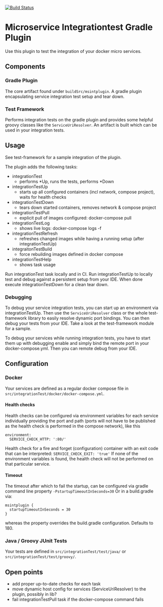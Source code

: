 [![Build Status](https://travis-ci.org/dbsystel/microservice-integrationtest-gradle-plugin.svg?branch=develop)](https://travis-ci.org/dbsystel/microservice-integrationtest-gradle-plugin)

Microservice Integrationtest Gradle Plugin
==========================================

Use this plugin to test the integration of your docker micro services. 

## Components

### Gradle Plugin
The core artifact found under `buildSrc/msintplugin`. A gradle plugin encapsulating service integration test setup and tear down.

### Test Framework
Performs integration tests on the gradle plugin and provides some helpful groovy classes like the `ServiceUriResolver`. An artifact is built which can be used in your integration tests.

## Usage
See test-framework for a sample integration of the plugin.

The plugin adds the following tasks:
* integrationTest
  * performs *Up, runs the tests, performs *Down
* integrationTestUp
  * starts up all configured containers (incl network, compose project), waits for health checks
* integrationTestDown
  * tears down started containers, removes network & compose project
* integrationTestPull
  * explicit pull of images configured: docker-compose pull
* integrationTestLog
  * shows live logs: docker-compose logs -f
* integrationTestRefresh
  * refreshes changed images while having a running setup (after integrationTestUp)
* integraitonTestBuild
  * force rebuilding images defined in docker compose
* integrationTestHelp
  * shows task usage

Run integrationTest task locally and in CI.
Run integrationTestUp to locally test and debug against a persistent setup from your IDE. When done execute integrationTestDown for a clean tear down.

### Debugging
To debug your service integration tests, you can start up an environment via integrationTestUp. Then use the `ServiceUriResolver` class or the whole test-framework library to easily resolve dynamic port bindings. You can then debug your tests from your IDE. Take a look at the test-framework module for a sample.

To debug your services while running integration tests, you have to start them up with debugging enable and simply bind the remote port in your docker-compose.yml. Then you can remote debug from your IDE.

## Configuration

### Docker
Your services are defined as a regular docker compose file in `src/integrationTest/docker/docker-compose.yml`.

#### Health checks 
Health checks can be configured via environment variables for each service individually providing the port and path (ports will not have to be published as the health check is performed in the compose network), like this
```
environment:
  SERVICE_CHECK_HTTP: ':80/'
```
Health check for a fire and forget (configuration) container with an exit code that can be interpreted: `SERVICE_CHECK_EXIT: 'true'`
If none of the environment variables is found, the health check will not be performed on that particular service.

#### Timeout
The timeout after which to fail the startup, can be configured via gradle command line property `-PstartupTimeoutInSeconds=30`
Or in a build.gradle via:
```
msintplugin {
  startupTimeoutInSeconds = 30
}
```
whereas the property overrides the build.gradle configuration.
Defaults to 180.

### Java / Groovy JUnit Tests
Your tests are defined in `src/integrationTest/test/java/` or `src/integrationTest/test/groovy/`. 
 
## Open points

* add proper up-to-date checks for each task
* move dynamic host config for services (ServiceUriResolver) to the plugin, possibly in lib?
* fail integrationTestPull task if the docker-compose command fails
